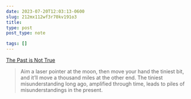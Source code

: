 ```yaml
---
date: 2023-07-20T12:03:13-0600
slug: 212mx112wf3r70kv191o3
title: 
type: post
post_type: note

tags: []
---
```

[The Past is Not True](https://sive.rs/pnt)



> 
> Aim a laser pointer at the moon, then move your hand the tiniest bit, and it’ll move a thousand miles at the other end. The tiniest misunderstanding long ago, amplified through time, leads to piles of misunderstandings in the present.
> 
> 
> 



